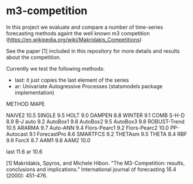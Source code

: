 # m3-competition

In this project we evaluate and compare a number of time-series forecasting methods againt the well known m3 competition (https://en.wikipedia.org/wiki/Makridakis_Competitions)

See the paper [1] included in this repository for more details and results about the competition.

Currently we test the following methods:
- last: it just copies the last element of the series
- ar: Univariate Autogressive Processes (statsmodels package implementation)

METHOD MAPE

NAIVE2       10.5
SINGLE       9.5
HOLT         9.0
DAMPEN       8.8
WINTER       9.1
COMB S-H-D   8.9
B-J auto     9.2
AutoBox1     9.8
AutoBox2     9.5
AutoBox3     9.8
ROBUST-Trend 10.5
ARARMA       9.7
Auto-ANN     9.4
Flors-Pearc1 9.2
Flors-Pearc2 10.0
PP-Autocast  9.1
ForecastPro  8.6
SMARTFCS     9.2
THETAsm      9.5
THETA        8.4
RBF          9.9
ForcX        8.7
AAM1         9.8
AAM2         10.0

last         11.6
ar           10.6

[1] Makridakis, Spyros, and Michele Hibon. "The M3-Competition: results, conclusions and implications." International journal of forecasting 16.4 (2000): 451-476.
